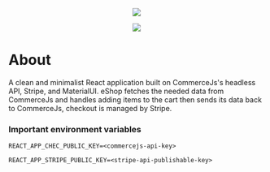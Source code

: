 <p align="center">
    <img src="https://user-images.githubusercontent.com/92882494/150794167-6999b0be-b6b7-4217-974c-10ada52cbe5e.png" />
</p>

<p align="center">
    <img src="https://img.shields.io/badge/Tech--stack%3A-ReactJs%20--%20CommerceJs%20--%20Stripe%20--%20MaterialUI-blue?style=flat-square" />
</p>

# About

A clean and minimalist React application built on CommerceJs's headless API, Stripe, and MaterialUI. eShop fetches the needed data from CommerceJs and handles adding items to the cart then sends its data back to CommerceJs, checkout is managed by Stripe.

### Important environment variables

```
REACT_APP_CHEC_PUBLIC_KEY=<commercejs-api-key>

REACT_APP_STRIPE_PUBLIC_KEY=<stripe-api-publishable-key>
```
